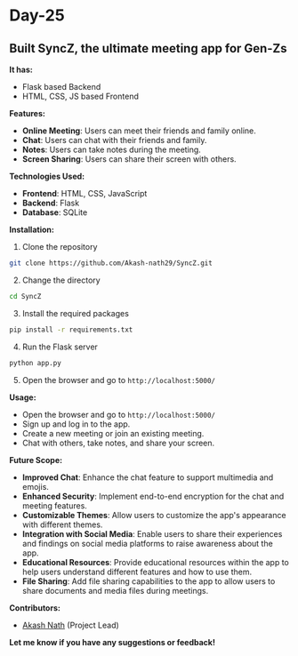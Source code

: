 # Day-25
## Built SyncZ, the ultimate meeting app for Gen-Zs
**It has:**
- Flask based Backend
- HTML, CSS, JS based Frontend

**Features:**
- **Online Meeting**: Users can meet their friends and family online.
- **Chat**: Users can chat with their friends and family.
- **Notes**: Users can take notes during the meeting.
- **Screen Sharing**: Users can share their screen with others.

**Technologies Used:**
- **Frontend**: HTML, CSS, JavaScript
- **Backend**: Flask
- **Database**: SQLite

**Installation:**
1. Clone the repository
```bash
git clone https://github.com/Akash-nath29/SyncZ.git
```
2. Change the directory
```bash
cd SyncZ
```
3. Install the required packages
```bash
pip install -r requirements.txt
```
4. Run the Flask server
```bash
python app.py
```
5. Open the browser and go to `http://localhost:5000/`

**Usage:**
- Open the browser and go to `http://localhost:5000/`
- Sign up and log in to the app.
- Create a new meeting or join an existing meeting.
- Chat with others, take notes, and share your screen.

**Future Scope:**
- **Improved Chat**: Enhance the chat feature to support multimedia and emojis.
- **Enhanced Security**: Implement end-to-end encryption for the chat and meeting features.
- **Customizable Themes**: Allow users to customize the app's appearance with different themes.
- **Integration with Social Media**: Enable users to share their experiences and findings on social media platforms to raise awareness about the app.
- **Educational Resources**: Provide educational resources within the app to help users understand different features and how to use them.
- **File Sharing**: Add file sharing capabilities to the app to allow users to share documents and media files during meetings.

**Contributors:**
- [Akash Nath](https://www.linkedin.com/in/akash-nath29/) (Project Lead)


**Let me know if you have any suggestions or feedback!**